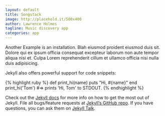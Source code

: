 ```yaml
---
layout: default
title: Songstack
image: http://placehold.it/500x400
author: Lawrence Holmes
tagline: Music discovery app
categories: app
---
```

Another Example is an installation. Blah eiusmod proident eiusmod duis sit. Dolore qui ex ipsum officia consequat excepteur laborum non aute tempor aliqua nisi et. Culpa Lorem reprehenderit cillum et ullamco officia nisi nulla duis adipisicing.

Jekyll also offers powerful support for code snippets:

{% highlight ruby %}
def print_hi(name)
  puts "Hi, #{name}"
end
print_hi('Tom')
#=> prints 'Hi, Tom' to STDOUT.
{% endhighlight %}

Check out the [Jekyll docs][jekyll-docs] for more info on how to get the most out of Jekyll. File all bugs/feature requests at [Jekyll’s GitHub repo][jekyll-gh]. If you have questions, you can ask them on [Jekyll Talk][jekyll-talk].

[jekyll-docs]: http://jekyllrb.com/docs/home
[jekyll-gh]:   https://github.com/jekyll/jekyll
[jekyll-talk]: https://talk.jekyllrb.com/
